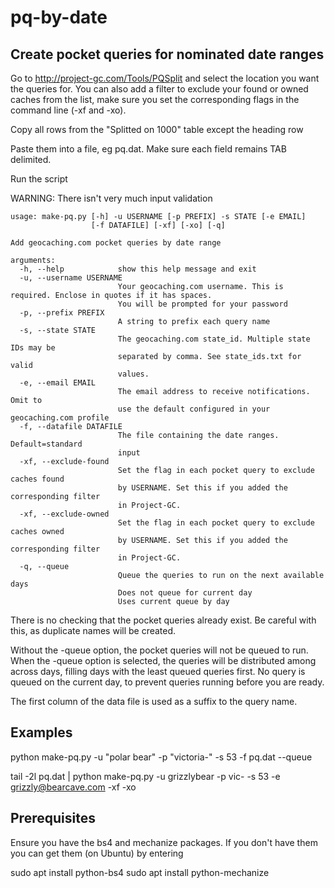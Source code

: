 # pq-by-date
## Create pocket queries for nominated date ranges

Go to http://project-gc.com/Tools/PQSplit and select the location you want the queries for. You
can also add a filter to exclude your found or owned caches from the list, make sure you set the
corresponding flags in the command line (-xf and -xo).

Copy all rows from the "Splitted on 1000" table except the heading row

Paste them into a file, eg pq.dat. Make sure each field remains TAB delimited.

Run the script

WARNING: There isn't very much input validation

```
usage: make-pq.py [-h] -u USERNAME [-p PREFIX] -s STATE [-e EMAIL]
                  [-f DATAFILE] [-xf] [-xo] [-q]

Add geocaching.com pocket queries by date range

arguments:
  -h, --help            show this help message and exit
  -u, --username USERNAME
                        Your geocaching.com username. This is required. Enclose in quotes if it has spaces.
                        You will be prompted for your password
  -p, --prefix PREFIX
                        A string to prefix each query name
  -s, --state STATE
                        The geocaching.com state_id. Multiple state IDs may be
                        separated by comma. See state_ids.txt for valid
                        values.
  -e, --email EMAIL
                        The email address to receive notifications. Omit to
                        use the default configured in your geocaching.com profile
  -f, --datafile DATAFILE
                        The file containing the date ranges. Default=standard
                        input
  -xf, --exclude-found
                        Set the flag in each pocket query to exclude caches found
                        by USERNAME. Set this if you added the corresponding filter
                        in Project-GC.
  -xf, --exclude-owned
                        Set the flag in each pocket query to exclude caches owned
                        by USERNAME. Set this if you added the corresponding filter
                        in Project-GC.
  -q, --queue
                        Queue the queries to run on the next available days
                        Does not queue for current day
                        Uses current queue by day
```


There is no checking that the pocket queries already exist. Be careful with this, as duplicate names
will be created.

Without the -queue option, the pocket queries will not be queued to run. When the -queue option is selected,
the queries will be distributed among across days, filling days with the least queued queries first. No query is 
queued on the current day, to prevent queries running before you are ready.

The first column of the data file is used as a suffix to the query name.

## Examples

python make-pq.py -u "polar bear" -p "victoria-" -s 53 -f pq.dat --queue

tail -2l pq.dat | python make-pq.py -u grizzlybear -p vic- -s 53 -e grizzly@bearcave.com -xf -xo

## Prerequisites

Ensure you have the bs4 and mechanize packages. If you don't have them you can get them (on Ubuntu) by entering

sudo apt install python-bs4
sudo apt install python-mechanize
